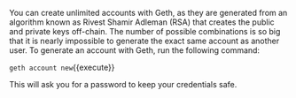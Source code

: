 You can create unlimited accounts with Geth, as they are generated from an algorithm known as Rivest Shamir Adleman (RSA) that creates the public and private keys off-chain. The number of possible combinations is so big that it is nearly impossible to generate the exact same account as another user. To generate an account with Geth, run the following command:

`geth account new`{{execute}}

This will ask you for a password to keep your credentials safe. 
